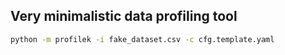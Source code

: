 ## Very minimalistic data profiling tool

```bash
python -m profilek -i fake_dataset.csv -c cfg.template.yaml

```